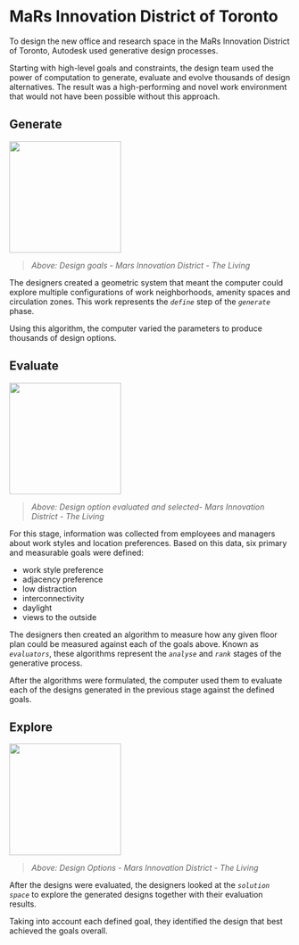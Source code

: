# MaRs Innovation District of Toronto

To design the new office and research space in the MaRs Innovation District of Toronto, Autodesk used generative design processes. 

Starting with high-level goals and constraints, the design team used the power of computation to generate, evaluate and evolve thousands of design alternatives. The result was a high-performing and novel work environment that would not have been possible without this approach.

## Generate

<img src="../../../.gitbook/assets/mars1.png" style="width:200px;"/>

> _Above: Design goals - Mars Innovation District - The Living_

The designers created a geometric system that meant the computer could explore multiple configurations of work neighborhoods, amenity spaces and circulation zones. This work represents the _`define`_ step of the _`generate`_ phase.

Using this algorithm, the computer varied the parameters to produce thousands of design options.

## Evaluate

<img src="../../../.gitbook/assets/mars2.jpg" style="width:200px;"/>

> _Above: Design option evaluated and selected- Mars Innovation District - The Living_

For this stage, information was collected from employees and managers about work styles and location preferences. Based on this data, six primary and measurable goals were defined:

* work style preference
* adjacency preference
* low distraction
* interconnectivity
* daylight
* views to the outside

The designers then created an algorithm to measure how any given floor plan could be measured against each of the goals above. Known as _`evaluators`_, these algorithms represent the _`analyse`_ and _`rank`_ stages of the generative process.

After the algorithms were formulated, the computer used them to evaluate each of the designs generated in the previous stage against the defined goals.

## Explore

<img src="../../../.gitbook/assets/mars3.gif" style="width:200px;"/>

> _Above: Design Options - Mars Innovation District - The Living_

After the designs were evaluated, the designers looked at the _`solution space`_ to explore the generated designs together with their evaluation results. 

Taking into account each defined goal, they identified the design that best achieved the goals overall.

